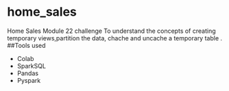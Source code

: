 # home_sales
Home Sales Module 22 challenge
To understand the concepts of creating temporary views,partition the data, chache and uncache a temporary table .
##Tools used
  - Colab
  - SparkSQL
  - Pandas
  - Pyspark
